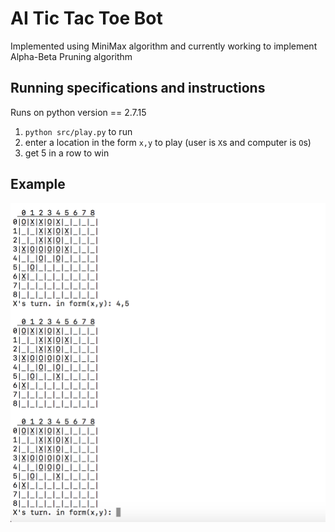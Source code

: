 # AI Tic Tac Toe Bot
Implemented using MiniMax algorithm and currently working to implement Alpha-Beta Pruning algorithm
## Running specifications and instructions 
Runs on python version == 2.7.15
1) `python src/play.py` to run
2) enter a location in the form `x,y` to play (user is `X`s and computer is `O`s)
3) get 5 in a row to win
## Example 
![example](https://github.com/mschettewi/AI-Tic-Tac-Toe/blob/master/example.png)
